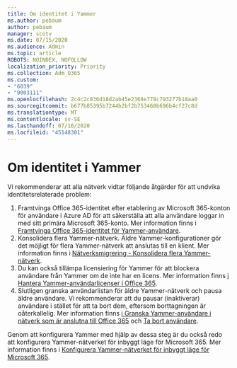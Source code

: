 ```yaml
---
title: Om identitet i Yammer
ms.author: pebaum
author: pebaum
manager: scotv
ms.date: 07/15/2020
ms.audience: Admin
ms.topic: article
ROBOTS: NOINDEX, NOFOLLOW
localization_priority: Priority
ms.collection: Adm_O365
ms.custom:
- "6039"
- "9003111"
ms.openlocfilehash: 2c4c2c836d18d2ab45e2368e778c793277b18aa0
ms.sourcegitcommit: b677b85395b7244b2bf2b753468b696b4cf27c8d
ms.translationtype: MT
ms.contentlocale: sv-SE
ms.lasthandoff: 07/16/2020
ms.locfileid: "45148301"
---
```

# <a name="about-identity-in-yammer"></a>Om identitet i Yammer

Vi rekommenderar att alla nätverk vidtar följande åtgärder för att undvika identitetsrelaterade problem:

1. Framtvinga Office 365-identitet efter etablering av Microsoft 365-konton för användare i Azure AD för att säkerställa att alla användare loggar in med sitt primära Microsoft 365-konto. Mer information finns i [Framtvinga Office 365-identitet för Yammer-användare](https://docs.microsoft.com/yammer/configure-your-yammer-network/enforce-office-365-identity).
2. Konsolidera flera Yammer-nätverk. Äldre Yammer-konfigurationer gör det möjligt för flera Yammer-nätverk att anslutas till en klient. Mer information finns i [Nätverksmigrering - Konsolidera flera Yammer-nätverk](https://docs.microsoft.com/yammer/configure-your-yammer-network/consolidate-multiple-yammer-networks).
3. Du kan också tillämpa licensiering för Yammer för att blockera användare från Yammer om de inte har en licens. Mer information finns [i Hantera Yammer-användarlicenser i Office 365](https://docs.microsoft.com/yammer/manage-yammer-users/manage-yammer-licenses-in-office-365).
4. Slutligen granska användarlistan för äldre Yammer-nätverk och pausa äldre användare. Vi rekommenderar att du pausar (inaktiverar) användare i stället för att ta bort dem, eftersom borttagningen är oåterkallelig. Mer information finns [i Granska Yammer-användare i nätverk som är anslutna till Office 365](https://docs.microsoft.com/yammer/manage-yammer-users/audit-users-connected-to-office-365) och [Ta bort användare](https://docs.microsoft.com/yammer/manage-yammer-users/add-block-or-remove-users#remove-users).

Genom att konfigurera Yammer med hjälp av dessa steg är du också redo att konfigurera Yammer-nätverket för inbyggt läge för Microsoft 365. Mer information finns i [Konfigurera Yammer-nätverket för inbyggt läge för Microsoft 365](https://docs.microsoft.com/yammer/configure-your-yammer-network/native-mode).